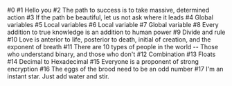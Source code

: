 #0 <o>
#1 Hello you
#2 The path to success is to take massive, determined action
#3 If the path be beautiful, let us not ask where it leads
#4 Global variables
#5 Local variables
#6 Local variable
#7 Global variable
#8 Every addition to true knowledge is an addition to human power
#9 Divide and rule
#10 Love is anterior to life, posterior to death, initial of creation, and the exponent of breath
#11 There are 10 types of people in the world -- Those who understand binary, and those who don't
#12 Combination
#13 Floats
#14 Decimal to Hexadecimal
#15 Everyone is a proponent of strong encryption
#16 The eggs of the brood need to be an odd number
#17 I'm an instant star. Just add water and stir.
